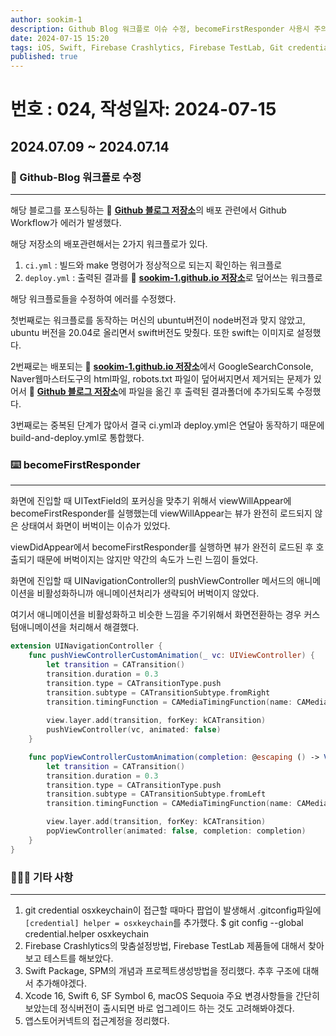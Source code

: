```yaml
---
author: sookim-1
description: Github Blog 워크플로 이슈 수정, becomeFirstResponder 사용시 주의사항, git credential helper, Firebase Crashlytics 맞춤설정, Firebase TestLab, Swift Package 검토, iOS개발툴 신규 버전
date: 2024-07-15 15:20
tags: iOS, Swift, Firebase Crashlytics, Firebase TestLab, Git credential helper, Github, Blog, Github Action, Swift Package, SPM, ViewController LifeCycle, becomeFirstResponder
published: true
---
```

# 번호 : 024, 작성일자: 2024-07-15
## 2024.07.09 ~ 2024.07.14
### 🚨 Github-Blog 워크플로 수정

---

해당 블로그를 포스팅하는 🔗 [**Github 블로그 저장소**](https://github.com/sookim-1/blog-website)의 배포 관련에서 Github Workflow가 에러가 발생했다.

해당 저장소의 배포관련해서는 2가지 워크플로가 있다. 

1. `ci.yml` : 빌드와 make 명령어가 정상적으로 되는지 확인하는 워크플로
2. `deploy.yml` : 출력된 결과를 🔗 [**sookim-1.github.io 저장소**](https://github.com/sookim-1/sookim-1.github.io)로 덮어쓰는 워크플로


해당 워크플로들을 수정하여 에러를 수정했다.

첫번째로는 워크플로를 동작하는 머신의 ubuntu버전이 node버전과 맞지 않았고, ubuntu 버전을 20.04로 올리면서 swift버전도 맞췄다. 또한 swift는 이미지로 설정했다.

2번째로는 배포되는 🔗 [**sookim-1.github.io 저장소**](https://github.com/sookim-1/sookim-1.github.io)에서 GoogleSearchConsole, Naver웹마스터도구의 html파일, robots.txt 파일이 덮어써지면서 제거되는 문제가 있어서 🔗 [**Github 블로그 저장소**](https://github.com/sookim-1/blog-website)에 파일을 옮긴 후 출력된 결과폴더에 추가되도록 수정했다.

3번째로는 중복된 단계가 많아서 결국 ci.yml과 deploy.yml은 연달아 동작하기 때문에 build-and-deploy.yml로 통합했다.

### ⌨️ becomeFirstResponder

---

화면에 진입할 때 UITextField의 포커싱을 맞추기 위해서 viewWillAppear에 becomeFirstResponder를 실행했는데 viewWillAppear는 뷰가 완전히 로드되지 않은 상태여서 화면이 버벅이는 이슈가 있었다.

viewDidAppear에서 becomeFirstResponder를 실행하면 뷰가 완전히 로드된 후 호출되기 때문에 버벅이지는 않지만 약간의 속도가 느린 느낌이 들었다.

화면에 진입할 때 UINavigationController의 pushViewController 메서드의 애니메이션을 비활성화하니까 애니메이션처리가 생략되어 버벅이지 않았다.

여기서 애니메이션을 비활성화하고 비슷한 느낌을 주기위해서 화면전환하는 경우 커스텀애니메이션을 처리해서 해결했다.

```swift
extension UINavigationController {
    func pushViewControllerCustomAnimation(_ vc: UIViewController) {
        let transition = CATransition()
        transition.duration = 0.3
        transition.type = CATransitionType.push
        transition.subtype = CATransitionSubtype.fromRight
        transition.timingFunction = CAMediaTimingFunction(name: CAMediaTimingFunctionName.easeInEaseOut)
        
        view.layer.add(transition, forKey: kCATransition)
        pushViewController(vc, animated: false)
    }

    func popViewControllerCustomAnimation(completion: @escaping () -> Void) {
        let transition = CATransition()
        transition.duration = 0.3
        transition.type = CATransitionType.push
        transition.subtype = CATransitionSubtype.fromLeft
        transition.timingFunction = CAMediaTimingFunction(name: CAMediaTimingFunctionName.easeInEaseOut)

        view.layer.add(transition, forKey: kCATransition)
        popViewController(animated: false, completion: completion)
    }
}
```

### 🙋🏻‍♂️ 기타 사항

---

1. git credential osxkeychain이 접근할 때마다 팝업이 발생해서 .gitconfig파일에 `[credential] helper = osxkeychain`를 추가했다.
   $ git config --global credential.helper osxkeychain
2. Firebase Crashlytics의 맞춤설정방법, Firebase TestLab 제품들에 대해서 찾아보고 테스트를 해보았다.
3. Swift Package, SPM의 개념과 프로젝트생성방법을 정리했다. 추후 구조에 대해서 추가해야겠다.
4. Xcode 16, Swift 6, SF Symbol 6, macOS Sequoia 주요 변경사항들을 간단히 보았는데 정식버전이 출시되면 바로 업그레이드 하는 것도 고려해봐야겠다.
5. 앱스토어커넥트의 접근계정을 정리했다.
